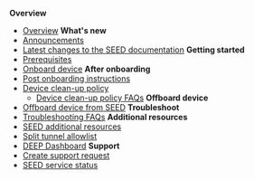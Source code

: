 **Overview**
  - [Overview](overview)
  **What's new**
  - [Announcements](announcements)
  - [Latest changes to the SEED documentation](document-history)
  **Getting started**  
  - [Prerequisites](prerequisites-for-onboarding)
  - [Onboard device](onboard-device/onboard-device-to-seed)
**After onboarding**    
  - [Post onboarding instructions](post-onboarding-instructions/post-onboarding-steps-and-verification)
  - [Device clean-up policy](device-clean-up-policy)
    - [Device clean-up policy FAQs](device-clean-up-policy-faqs)
**Offboard device**
  - [Offboard device from SEED](offboard-device/offboard-device-from-seed)
**Troubleshoot**
  - [Troubleshooting FAQs](faqs/seed-faqs)
**Additional resources**  
  - [SEED additional resources](additional-resources/additional-resources)
  - [Split tunnel allowlist](additional-resources/split-tunnel-allowlist)
  - [DEEP Dashboard](deep/deep-overview.md)
**Support**
  - [Create support request](raise-an-incident-support-request)
  - [SEED service status](seed-status)
 

